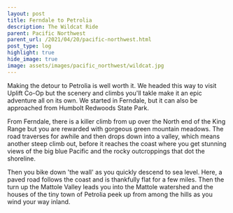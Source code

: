 ```yaml
---
layout: post
title: Ferndale to Petrolia
description: The Wildcat Ride
parent: Pacific Northwest
parent_url: /2021/04/20/pacific-northwest.html
post_type: log
highlight: true
hide_image: true
image: assets/images/pacific_northwest/wildcat.jpg
---
```


<script src="https://cdn.jsdelivr.net/npm/publicalbum@latest/embed-ui.min.js" async></script>
<div class="pa-carousel-widget"
  data-link="https://photos.app.goo.gl/NNLCXtLGiLHgSZkd9"
  data-title="The Wildcat (Ferndale-Petrolia)"
  data-description="31 new photos added to shared album">
  <object data="https://lh3.googleusercontent.com/8hc6EtCjof1WkqWyotdKbjJy8b07SGTIoglfJwodTUb-jPinIKEVOCZXxn0-85ZodIexW4vI_1wY7970Sr58M9GuVBGAuMTCj1zCKg5qsiRW45o1y1hM96WIhN2la2BiFtn61l5iaA=w1920-h1080"></object>
  <object data="https://lh3.googleusercontent.com/oe6cPAAEUALvTaKMmxVZstRDYZCrO67jnx77mN4HJEyrNgL9Ps7j6bqTpQ_MC4MKsEOwW_K6Rs3Bs4r38V4bhiucbjhVlJKES9Zrsccgm3zVz6OAETeFAaMLupZRRwh0SwdHhiAthQ=w1920-h1080"></object>
  <object data="https://lh3.googleusercontent.com/u7U96voeotcloFU-EGEkjj-n7mNUBBSBekZ82E3ZpakhxgDb88Gcqn7HxnKybNDd8rvkhGCcBeppjYPZZWutmd15I23ldrc9ncdFsefS3VXpS5AeWZz_Sj8_Rpf0WCm4E_MYFLtwGw=w1920-h1080"></object>
  <object data="https://lh3.googleusercontent.com/kPer26hfYRxWxYwenuAVmzNVOUSUtWN6LnCR5oY7U4z7itqKsS44ebYWeBTxjfim-n-rJvPViqsAwJ6XqjNtYzWP6XTA_IXioRWYYoRpg7_IuYZTOxaOV_097Oaxp2d8u5RBeTMLug=w1920-h1080"></object>
  <object data="https://lh3.googleusercontent.com/18fIgILiyn-SrWIpF5RVd0DoCwepI37L2vNhUOMIy7M0x4f2DK-fykOPck5qDHLQXTqqMOqKxskJGoqwpgTgfvKRwc0tG8oWuLKqPt73Gl2J8cPKvgJsCXj7Sc9UPcxKn4pKRjgBpA=w1920-h1080"></object>
  <object data="https://lh3.googleusercontent.com/7B8uJsBQl_EqQ3gtqvpHHTnxDX6asu3I0PJAJLvA-80qsVoQOJZVZJE1hmHWhFKepqqL55wTxl_LjaHzG94d8RHtt42X-E_WEb6B7FSiAfr8XgCwWDvZOTR44cOSS9MfGxH-KK3FXw=w1920-h1080"></object>
  <object data="https://lh3.googleusercontent.com/A6SqE_engSOiq5RzyAJIuCNUuRoTCpPK-wvetjD9q-sIl4tGtsGO2U5cPOLW8IvJD7oqcfi50YL24kayX8wRmBlpR5oDbwKBIm65N8LZopCLTjbXGexBLxhgZ1GEHRhzHlMx-4kR5w=w1920-h1080"></object>
  <object data="https://lh3.googleusercontent.com/M3Qpq9BAVWwIdLqcC_AX-e_YdMEFtCSG7pgks3AA9j8RmvorfWMvPfUxAbsatgQ5XuvNhJL3J9wW7It76wBm24cxh4OP65jHmcjgYwn1cbF_ci2Jh-_wwxrX2C9RHtW5bFwtZNikSQ=w1920-h1080"></object>
  <object data="https://lh3.googleusercontent.com/0FAm38MoV8Z7aQcoogn8DnbvhswH2iOHmCFnvtT0lCaj2DIYF4m1-yUNX-SY_8mxszLAX39D-oDs-QOnDktCyRbBoHnmMoUdaNwxWCSMre8ghWSiS9UUHAExH5xbB3jMDglqb5fHyA=w1920-h1080"></object>
  <object data="https://lh3.googleusercontent.com/l3GUfdtYOQNQ8UfY1iUIxZoKDFcfIQIVZGGgX03hQm4eeG2uAw_URdB9GBcHvWk4U0PfloQLP9_sUgtUn9qoeJs8PRuLUQbjNcK1x4vh7bPl--Cs5XVrGNjlvc2HZW0NgOrHC3yPLw=w1920-h1080"></object>
  <object data="https://lh3.googleusercontent.com/U5noZAA4tRe_3BMkbnmbWIZo8qJWXyg5S4EJ477SP6-xxIPGdcOoTFQyGPLkzTB40keda3j1PcqzHWlQKLzwu2B8NGuMWEIBc8q3jcQY3Fc-rjQ62T7IRP2C59hvVTdvqoUFtGuC-Q=w1920-h1080"></object>
  <object data="https://lh3.googleusercontent.com/Hm1KJFJ8OF45FhTohokRQlbRnMG0t79jTl0zsUWCac8pQ_CyTO2tJG-V3cEImQ75UDaLjzqj6Ci_Kfbi5UCQEEwuPw0uTjTuJK_5teMwXHQ8kGZrh2ZhYo34-NXk7gNHshuhfoQXmQ=w1920-h1080"></object>
  <object data="https://lh3.googleusercontent.com/qM9FEbE_tGC5FNcjZE1kO0flCxaU4DVKeP7iXA1a7akcHbKWE0Gg4bLIgv1LrlXiLbuz3rYq5b5CkME6AxMNcQ10GP2qUr3ywVDqlBS9CPUcLtIXYj-_c9mWomoHBbBJRq-zI5qo-Q=w1920-h1080"></object>
  <object data="https://lh3.googleusercontent.com/_ORJSZqktsRrAqbDN7HZ7w6IqgfoBMu_pqtuS53YjNaYU6JglwRUhX9ozf9Iunsvmogg6X4fQ3dqXVMs9zjml6KklzdwpN3-UgizPYaqehyb1Etsc_w6W48NFzKaOqXFtVayeOEalw=w1920-h1080"></object>
  <object data="https://lh3.googleusercontent.com/_oqndKjQ0cwEycWKExvVRAE43L9UExTfUZkWpzSBC3VfEvSETM9b77lZk1_5R8hMbHhM92_Nmcca_tJLSWFCqAdpPQTDh2MSmC8S55sGSHFz3I4q2Lucbxw1-fXfIpk4Uwrw7A-qkA=w1920-h1080"></object>
  <object data="https://lh3.googleusercontent.com/eVbvPwErJopAKYc2lxTXvA9Y0fovo4Ogl7Z3_mioqikCkAUAmU9fRtGRUF9U5-WIfGFGlMlrlyCc9Xr57BdfV6uuKMwMNpxkvg_OOF2hv__uV-WzMyNhzQouSrewFZkbzqywoUHCjg=w1920-h1080"></object>
  <object data="https://lh3.googleusercontent.com/exXpUWRHnJJkpTh9-Msq8onlZL3MqfVnxH248y8t1H2pmzdR7z56QLTjXf_HczZcCmL-XoWM2md1yfd9wn8157LTX3Yjl5RBuOo07FrRJQuO2615hrQSBLW8lZpKf5fUl-Rt_pd7vQ=w1920-h1080"></object>
  <object data="https://lh3.googleusercontent.com/IqlcLf4RBAyZOOo9rW6CezVtx8sNsUmGOmO0SaFLeJRBkF9hyrGqbarZEzE6H3kkm5_mi11tozJhaVM-1HyeGfUBMSAz4d3mlW8VInJTt3prp2W_Qxp9oZ0ubOf19lNsP6lo3nEucQ=w1920-h1080"></object>
  <object data="https://lh3.googleusercontent.com/a-ept6FoxXrfDfSpAG3BF-Vrwkk8JPaPCeVI60i9OCFoNYjh9YgdPnlioXoE0jsFkQ899AmQVlSHydD53zPRcgaegGhdbA8V6TOgcbri8Uc_jl7s_eqiUwS5Y9CDv7F5bQ6l3mVB3g=w1920-h1080"></object>
  <object data="https://lh3.googleusercontent.com/G3WabTojQ_tyPA1O4TvCRlvhqlnk_1tx_TNv7rJ24zjJo_UYQVY6ZtiogO0-doBNyQw6lh8Ax6-TVBQAEI9km08mg7pBfWsvnIHEGZ5yGVuYc-JvD-VJqfrs4UfQEdBW3aS5EixdBg=w1920-h1080"></object>
  <object data="https://lh3.googleusercontent.com/E5QUNxISsUgrzKqYeQMEQDXHXu3XfXPpjyktzw1pr3dgDtFkgWlnl3vSlxLnsa3CJGQACQG39Ij_GelmFgoHKRQE33J1iTxL7XKHUo_qBuE0-3ybE6wb8eVVWD53HWAX77zInE-8hA=w1920-h1080"></object>
  <object data="https://lh3.googleusercontent.com/iXvYMu7P5q0ocS8FGRIODbgy8vENmEv0Kl4UZh0VrnA4ael9RjQD-WNbaX6rbvqT0dGEFG1QxjRRFW_whDY38ck-ApFnvM5R7Qt5Mo6oJ0OHm91yOMugwz96vxNEwhSv1fksgIl1bg=w1920-h1080"></object>
  <object data="https://lh3.googleusercontent.com/zV779joM3Qe4wPKlhV2dd_-s2eaoNCfZxmb3xyg0wsasjZD-1g5iJwhu2vqtZoAV7bCq5no-z4FcRUxlDsVnx1ac9avqOB9HEPX11Cm9AaMZVbnljnOQRLWEHSwT2KeqzNgnMAUXcA=w1920-h1080"></object>
  <object data="https://lh3.googleusercontent.com/TmyK1cb4MlKwyGxNKdbc9mU0xDmtFDpFaQTgByNAFgSviXoDblM-YjIBjGJoHUZGUUAMBHxDNW8W5gZcCi20Qz3cajRg_dPupTSii6zvHV9-dpJQQvd0e0-qhH6fTjzbczqnzw6eIg=w1920-h1080"></object>
  <object data="https://lh3.googleusercontent.com/5bRRZqiDv82GlK3Do-IDutQ4kLf-uxeh_6j0KHthLjWOrpUHLTJeoKsM5GPHnD5_Mj52kLLT_cmv_ptYmNxVdWmVPuaLuzGRAyplg6Aq7IND7tQYDDD-nZUZGOQvn5HPLr_Hz5LNVA=w1920-h1080"></object>
  <object data="https://lh3.googleusercontent.com/ddTMly9N3mFnqB_12USHn_JIwhLm6hQBRfm76E7NKFl64o6tGkPjPV9dPyZ4fmqZr4dUIZ8zkUWwuEAXDC6BGK42tNCMMAi2MBNPf8WsYXqiLKpn5ss-gNR25c50_d9yFsH3W0-Wbg=w1920-h1080"></object>
  <object data="https://lh3.googleusercontent.com/lP23A-TY_EqOi1epFU3ZNXmi5Kn3KkAEyqqEDqyYvICXqg8Y9w9y-mtnUr3DPdtZ4KTlZoQwYS0jkkLFlJ55XxLxphSQMHJHgJnjA32Gw5qRfuTgl-TAlHjapXi42_wiNHkSuJCrdw=w1920-h1080"></object>
  <object data="https://lh3.googleusercontent.com/SxcwAxQEFnr-HT7ih6d2Ps3ZCETUHJkx2B5B3IMxe5J-1ZLfTPNOM8A6LVkfVl210sN9mhxEuq9AdBgD2n8oQdcUaUmYTAtDIItjo3ENftoO8tDOEiuh2VWtJN2wcJS8NdFRJB4Oyg=w1920-h1080"></object>
  <object data="https://lh3.googleusercontent.com/kxwWkNWBlM0x_QTOBSOzMWKovcSlZZdRqUm1kC7N_int1bcOaNU1L1cKe3c-ASwmXAORxbmPQDoMPEBfXMJ9brRiUm3Ix8F7BB7gS7kT6iEB-gHBjnx4qfGlDwWyc8uyOiTvW6HPnA=w1920-h1080"></object>
  <object data="https://lh3.googleusercontent.com/qCk2vdt4rTY_5mHNy3hSBwfIC7eGHOzl3WiQBSKR6Ycc1TIuwhfgZa3MP2Dm8jzy6qBX8I6WZ5dGUASgX_bAi4bf3ZX_GVmrE14yTypI1LjH-aChBnDymd9BM2Fec9jt7mpvHGqAXw=w1920-h1080"></object>
  <object data="https://lh3.googleusercontent.com/N8C4n_UgYJJDyJaGWUOUe8-58K7_IniM1HevE1wyvfeoO6dsIXEK_th_h9vWaOREAvAVWM80d5fDZUGRr6JZzMVvBdUtK1Aa9OaD_UhJVvoL2CfnwnCtg4shEBDZbHeowcX9DdWCoQ=w1920-h1080"></object>
</div>


Making the detour to Petrolia is well worth it. We headed this way to visit Uplift Co-Op but the scenery and climbs you'll takle make it an epic adventure all on its own. We started in Ferndale, but it can also be approached from Humbolt Redwoods State Park.

From Ferndale, there is a killer climb from up over the North end of the King Range but you are rewarded with gorgeous green mountain meadows. The road traverses for awhile and then drops down into a valley, which means another steep climb out, before it reaches the coast where you get stunning views of the big blue Pacific and the rocky outcroppings that dot the shoreline.

Then you bike down 'the wall' as you quickly descend to sea level. Here, a paved road follows the coast and is thankfully flat for a few miles. Then the turn up the Mattole Valley leads you into the Mattole watershed and the houses of the tiny town of Petrolia peek up from among the hills as you wind your way inland.